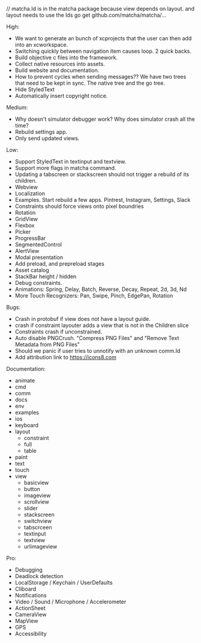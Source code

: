 // matcha.Id is in the matcha package because view depends on layout. and layout needs to use the Ids
go get github.com/matcha/matcha/...

High:
* We want to generate an bunch of xcprojects that the user can then add into an xcworkspace.
* Switching quickly between navigation item causes loop. 2 quick backs.
* Build objective c files into the framework.
* Collect native resources into assets.
* Build website and documentation.
* How to prevent cycles when sending messages?? We have two trees that need to be kept in sync. The native tree and the go tree.
* Hide StyledText
* Automatically insert copyright notice.

Medium:
* Why doesn't simulator debugger work? Why does simulator crash all the time?
* Rebuild settings app.
* Only send updated views.

Low:
* Support StyledText in textinput and textview.
* Support more flags in matcha command.
* Updating a tabscreen or stackscreen should not trigger a rebuild of its children.
* Webview
* Localization
* Examples. Start rebuild a few apps. Pintrest, Instagram, Settings, Slack
* Constraints should force views onto pixel boundries
* Rotation
* GridView
* Flexbox
* Picker
* ProgressBar
* SegmentedControl
* AlertView
* Modal presentation
* Add preload, and prepreload stages
* Asset catalog
* StackBar height / hidden
* Debug constraints.
* Animations: Spring, Delay, Batch, Reverse, Decay, Repeat, 2d, 3d, Nd
* More Touch Recognizers: Pan, Swipe, Pinch, EdgePan, Rotation

Bugs:
* Crash in protobuf if view does not have a layout guide.
* crash if constraint layouter adds a view that is not in the Children slice
* Constraints crash if unconstrained.
* Auto disable PNGCrush. "Compress PNG Files" and "Remove Text Metadata from PNG Files"
* Should we panic if user tries to unnotify with an unknown comm.Id
* Add attribution link to https://icons8.com

Documentation:
* animate
* cmd
* comm
* docs
* env
* examples
* ios
* keyboard
* layout
    * constraint
    * full
    * table
* paint
* text
* touch
* view 
    * basicview
    * button
    * imageview
    * scrollview
    * slider
    * stackscreen
    * switchview
    * tabscrceen
    * textinput
    * textview
    * urlimageview

Pro:
* Debugging
* Deadlock detection
* LocalStorage / Keychain / UserDefaults
* Cliboard
* Notifications
* Video / Sound / Microphone / Accelerometer
* ActionSheet
* CameraView
* MapView
* GPS
* Accessibility

